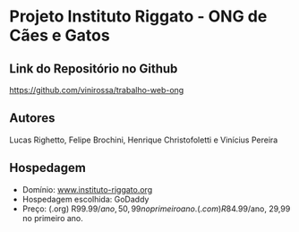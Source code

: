 # Projeto Instituto Riggato - ONG de Cães e Gatos

## Link do Repositório no Github

https://github.com/vinirossa/trabalho-web-ong

## Autores

Lucas Righetto, Felipe Brochini, Henrique Christofoletti e Vinícius Pereira
## Hospedagem

- Domínio: www.instituto-riggato.org
- Hospedagem escolhida: GoDaddy
- Preço: (.org) R$99.99/ano, 50,99 no primeiro ano.
         (.com) R$84.99/ano, 29,99 no primeiro ano. 
